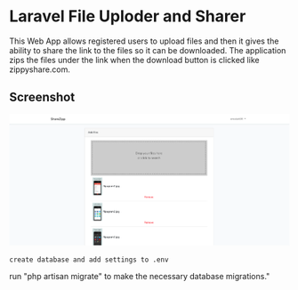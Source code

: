 # Laravel File Uploder and Sharer

This Web App allows registered users to upload files and then it gives the ability to share the link to the files so it can be downloaded. The application zips the files under the link when the download button is clicked like zippyshare.com.

<h2 id="screenshots">Screenshot</h2>

![](assets/1.png)



```
create database and add settings to .env 

```
run "php artisan migrate" to make the necessary database migrations."
```
